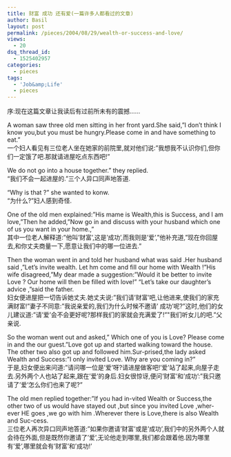 ```yaml
---
title: 财富 成功 还有爱(一篇许多人都看过的文章)
author: Basil
layout: post
permalink: /pieces/2004/08/29/wealth-or-success-and-love/
views:
  - 20
dsq_thread_id:
  - 1525402957
categories:
  - pieces
tags:
  - 'Job&amp;Life'
  - pieces
---
```

序:现在这篇文章让我读后有过前所未有的震撼&#8230;&#8230;

A woman saw three old men sitting in her front yard.She said,&#8221;I don&#8217;t think I know you,but you must be hungry.Please come in and have something to eat.&#8221;  
一个妇人看见有三位老人坐在她家的前院里,就对他们说:&#8221;我想我不认识你们,但你们一定饿了吧.那就请进屋吃点东西吧!&#8221;

We do not go into a house together.&#8221; they replied.  
&#8220;我们不会一起进屋的.&#8221;三个人异口同声地答道.  
<!--more-->

  
&#8220;Why is that ?&#8221; she wanted to konw.  
&#8220;为什么?&#8221;妇人感到奇怪.

One of the old men explained:&#8221;His mame is Wealth,this is Success, and I am love,&#8221;Then he added,&#8221;Now go in and discuss with your husband which one of us you want in your home.,&#8221;  
其中一位老人解释道:&#8221;他叫&#8217;财富&#8217;,这是&#8217;成功&#8217;,而我则是&#8217;爱&#8217;,&#8221;他补充道,&#8221;现在你回屋去,和你丈夫商量一下,愿意让我们中的哪一位进去.&#8221;

Then the woman went in and told her husband what was said .Her husband said ,&#8221;Let&#8217;s invite wealth. Let hm come and fill our home with Wealth !&#8221;His wife disagreed,&#8221;My dear made a suggestion:&#8221;Would it be better to invite Love ? Our home will then be filled with love!&#8221; &#8220;Let&#8217;s take our daughter&#8217;s advice ,&#8221;said the father.  
妇女便进屋把一切告诉她丈夫.她丈夫说:&#8221;我们请&#8217;财富&#8217;吧,让他进来,使我们的家充满财富!&#8221;妻子不同意:&#8221;我说亲爱的,我们为什么时候不邀请&#8217; 成功&#8217;呢?&#8221;这时,他们的女儿建议道:&#8221;请&#8217;爱&#8217;会不会更好呢?那样我们的家就会充满爱了!&#8221;"我们听女儿的吧.&#8221;父亲说.

So the woman went out and asked,&#8221; Which one of you is Love? Please come in and the our guest.&#8221;Love got up and started walking toward the house. The other two also got up and followed him.Sur-prised,the lady asked Wealth and Success:&#8221;I only invited Love. Why are you coming in?&#8221;  
于是,妇女便出来问道:&#8221;请问哪一位是&#8217;爱&#8217;呀?请进屋做客吧!&#8217;爱&#8217;站了起来,向屋子走去.另外两个人也站了起来,跟在&#8217;爱&#8217;的身后.妇女很惊讶,便问&#8217;财富&#8217;和&#8217;成功&#8217;:&#8221;我只邀请了&#8217;爱&#8217;怎么你们也来了呢?&#8221;

The old men replied together:&#8221;If you had in-vited Wealth or Success,the other two of us would have stayed out ,but since you invited Love ,wher-ever HE goes ,we go with him .Wherever there is Love,there is also Wealth and Suc-cess.  
三位老人再次异口同声地答道:&#8221;如果你邀请&#8217;财富&#8217;或是&#8217;成功&#8217;,我们中的另外两个人就会待在外面,但是既然你邀请了&#8217;爱&#8217;,无论他走到哪里,我们都会跟着他.因为哪里有&#8217;爱&#8217;,哪里就会有&#8217;财富&#8217;和&#8217;成功!&#8217;